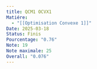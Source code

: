 ```yaml
---
title: QCM1 OCVX1
Matiére:
  - "[[Optimisation Convexe 1]]"
Date: 2025-03-18
Status: Finis
Pourcentage: "0.76"
Note: 19
Note maximale: 25
Overall: "0.076"
---
```

